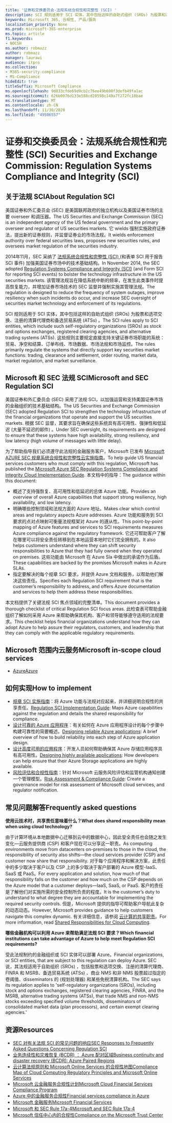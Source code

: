 ```yaml
---
title: '证券和交换委员会-法规系统合规性和完整性 (SCI) '
description: SCI 规则适用于 SCI 实体，其中包括这样的自助式组织 (SROs) 为股票和选项交换、注册的清算代理商和备选贸易系统 (ATSs) 。
keywords: Microsoft 365, 合规性, 产品/服务
localization_priority: None
ms.prod: microsoft-365-enterprise
ms.topic: article
f1.keywords:
- NOCSH
ms.author: robmazz
author: robmazz
manager: laurawi
audience: itpro
ms.collection:
- M365-security-compliance
- MS-Compliance
hideEdit: true
titleSuffix: Microsoft Compliance
ms.openlocfilehash: 9d833cfde69d9cb2c76ee49b600f3defb49fa1ac
ms.sourcegitcommit: 626b0076d133e588cd28598c149a7f272fc18bae
ms.translationtype: MT
ms.contentlocale: zh-CN
ms.lasthandoff: 11/30/2020
ms.locfileid: "49506557"
---
```

# <a name="securities-and-exchange-commission-regulation-systems-compliance-and-integrity-sci"></a><span data-ttu-id="f8f11-104">证券和交换委员会：法规系统合规性和完整性 (SCI) </span><span class="sxs-lookup"><span data-stu-id="f8f11-104">Securities and Exchange Commission: Regulation Systems Compliance and Integrity (SCI)</span></span>

## <a name="about-regulation-sci"></a><span data-ttu-id="f8f11-105">关于法规 SCI</span><span class="sxs-lookup"><span data-stu-id="f8f11-105">About Regulation SCI</span></span>

<span data-ttu-id="f8f11-106">美国证券和外汇委员会 (SEC) 是美国联邦政府的独立机构以及美国证券市场的主要 overseer 和调压器。</span><span class="sxs-lookup"><span data-stu-id="f8f11-106">The US Securities and Exchange Commission (SEC) is an independent agency of the US federal government and the primary overseer and regulator of US securities markets.</span></span> <span data-ttu-id="f8f11-107">它 wields 强制实施政府证券法，提出新的证券规则，并监督证券业的市场法规。</span><span class="sxs-lookup"><span data-stu-id="f8f11-107">It wields enforcement authority over federal securities laws, proposes new securities rules, and oversees market regulation of the securities industry.</span></span>

<span data-ttu-id="f8f11-108">2014年11月，SEC 采纳了 [法规系统合规性和完整性 (SCI) ](https://www.sec.gov/rules/final/2014/34-73639.pdf) (和表单 SCI 用于报告 SCI 事件) 加强美国证券市场中的技术基础结构。</span><span class="sxs-lookup"><span data-stu-id="f8f11-108">In November 2014, the SEC adopted [Regulation Systems Compliance and Integrity (SCI)](https://www.sec.gov/rules/final/2014/34-73639.pdf) (and Form SCI for reporting SCI events) to bolster the technology infrastructure in the US securities markets.</span></span> <span data-ttu-id="f8f11-109">该管理法规旨在降低系统中断的频率，在发生此类事件时提高恢复能力，并增加证券市场技术的 SEC 监督并强制实施其管理法规。</span><span class="sxs-lookup"><span data-stu-id="f8f11-109">The regulation is designed to reduce the frequency of system outages, improve resiliency when such incidents do occur, and increase SEC oversight of securities market technology and enforcement of its regulations.</span></span>

<span data-ttu-id="f8f11-110">SCI 规则适用于 SCI 实体，其中包括这样的自助式组织 (SROs) 为股票和选项交换、注册的清算代理商和备选贸易系统 (ATSs) 。</span><span class="sxs-lookup"><span data-stu-id="f8f11-110">The SCI rules apply to SCI entities, which include such self-regulatory organizations (SROs) as stock and options exchanges, registered clearing agencies, and alternative trading systems (ATSs).</span></span> <span data-ttu-id="f8f11-111">这些规则主要规定直接支持关键证券市场职能的系统：贸易、净空和结算、订单布线、市场数据、市场法规和市场监控。</span><span class="sxs-lookup"><span data-stu-id="f8f11-111">The rules primarily regulate the systems that directly support key securities market functions: trading, clearance and settlement, order routing, market data, market regulation, and market surveillance.</span></span>

## <a name="microsoft-and-sec-regulation-sci"></a><span data-ttu-id="f8f11-112">Microsoft 和 SEC 法规 SCI</span><span class="sxs-lookup"><span data-stu-id="f8f11-112">Microsoft and SEC Regulation SCI</span></span>

<span data-ttu-id="f8f11-113">美国证券和外汇委员会 (SEC) 采用了法规 SCI，以加强运营和支持美国证券市场的金融组织的技术基础结构。</span><span class="sxs-lookup"><span data-stu-id="f8f11-113">The US Securities and Exchange Commission (SEC) adopted Regulation SCI to strengthen the technology infrastructure of the financial organizations that operate and support the US securities markets.</span></span> <span data-ttu-id="f8f11-114">根据 SEC 监督，其要求旨在确保这些系统具有高可用性、强弹性和低延迟 (大量不延迟的邮件) 。</span><span class="sxs-lookup"><span data-stu-id="f8f11-114">Under SEC oversight, its requirements are designed to ensure that these systems have high availability, strong resiliency, and low latency (high volume of messages with little delay).</span></span>

<span data-ttu-id="f8f11-115">为了帮助指导我们必须遵守此法规的金融服务客户，Microsoft 已发布 [Microsoft AZURE SEC 规章系统合规性和完整性云实施指南](https://servicetrust.microsoft.com/ViewPage/TrustDocumentsV3?command=Download&downloadType=Document&downloadId=a69ce0c1-7b7e-44e9-9143-867241e6b2f9&tab=7f51cb60-3d6c-11e9-b2af-7bb9f5d2d913&docTab=7f51cb60-3d6c-11e9-b2af-7bb9f5d2d913_FAQ_and_White_Papers)。</span><span class="sxs-lookup"><span data-stu-id="f8f11-115">To help guide US financial services customers who must comply with this regulation, Microsoft has published the [Microsoft Azure SEC Regulation Systems Compliance and Integrity Cloud Implementation Guide](https://servicetrust.microsoft.com/ViewPage/TrustDocumentsV3?command=Download&downloadType=Document&downloadId=a69ce0c1-7b7e-44e9-9143-867241e6b2f9&tab=7f51cb60-3d6c-11e9-b2af-7bb9f5d2d913&docTab=7f51cb60-3d6c-11e9-b2af-7bb9f5d2d913_FAQ_and_White_Papers).</span></span> <span data-ttu-id="f8f11-116">本文档中的指导：</span><span class="sxs-lookup"><span data-stu-id="f8f11-116">The guidance within this document:</span></span>

- <span data-ttu-id="f8f11-117">概述了支持强恢复、高可用性和低延迟的总体 Azure 功能。</span><span class="sxs-lookup"><span data-stu-id="f8f11-117">Provides an overview of overall Azure capabilities that support strong resiliency, high availability, and low latency.</span></span>
- <span data-ttu-id="f8f11-118">明确哪些控制领域和法规方面的 Azure 地址。</span><span class="sxs-lookup"><span data-stu-id="f8f11-118">Makes clear which control areas and regulatory aspects Azure addresses.</span></span> <span data-ttu-id="f8f11-119">Azure 功能和服务到 SCI 要求的点对点映射可衡量法规框架对 Azure 的遵从性。</span><span class="sxs-lookup"><span data-stu-id="f8f11-119">This point-by-point mapping of Azure features and services to SCI requirements measures Azure compliance against the regulatory framework.</span></span> <span data-ttu-id="f8f11-120">它还可帮助客户了解在哪里可以将安全责任转移到在本地运营本地时它们完全拥有的。</span><span class="sxs-lookup"><span data-stu-id="f8f11-120">It also helps customers understand where they can shift security responsibilities to Azure that they had fully owned when they operated on premises.</span></span> <span data-ttu-id="f8f11-121">这些功能由 Microsoft 在 Azure Sla 中做出的承诺作为后盾。</span><span class="sxs-lookup"><span data-stu-id="f8f11-121">These capabilities are backed by the promises Microsoft makes in Azure SLAs.</span></span>
- <span data-ttu-id="f8f11-122">指定要解决的每个规章 SCI 要求，并提供 Azure 文档和服务，以帮助他们解决这些责任。</span><span class="sxs-lookup"><span data-stu-id="f8f11-122">Specifies each Regulation SCI requirement that is the customer’s responsibility to address, and offers Azure documentation and services to help them address these responsibilities.</span></span>

<span data-ttu-id="f8f11-123">本文档提供了关键法规 SCI 焦点领域的完整清单。</span><span class="sxs-lookup"><span data-stu-id="f8f11-123">This document provides a thorough checklist of critical Regulation SCI focus areas.</span></span> <span data-ttu-id="f8f11-124">此检查表可帮助金融组织了解如何采用 Azure 来帮助确保其机构、客户和领导能够遵守适用的法规要求。</span><span class="sxs-lookup"><span data-stu-id="f8f11-124">This checklist helps financial organizations understand how they can adopt Azure to help assure their regulators, customers, and leadership that they can comply with the applicable regulatory requirements.</span></span>

## <a name="microsoft-in-scope-cloud-services"></a><span data-ttu-id="f8f11-125">Microsoft 范围内云服务</span><span class="sxs-lookup"><span data-stu-id="f8f11-125">Microsoft in-scope cloud services</span></span>

- [<span data-ttu-id="f8f11-126">Azure</span><span class="sxs-lookup"><span data-stu-id="f8f11-126">Azure</span></span>](https://aka.ms/AzureCompliance)

## <a name="how-to-implement"></a><span data-ttu-id="f8f11-127">如何实现</span><span class="sxs-lookup"><span data-stu-id="f8f11-127">How to implement</span></span>

- <span data-ttu-id="f8f11-128">[规章 SCI 实施指南](https://servicetrust.microsoft.com/ViewPage/TrustDocumentsV3?command=Download&downloadType=Document&downloadId=a69ce0c1-7b7e-44e9-9143-867241e6b2f9&tab=7f51cb60-3d6c-11e9-b2af-7bb9f5d2d913&docTab=7f51cb60-3d6c-11e9-b2af-7bb9f5d2d913_FAQ_and_White_Papers)：将 Azure 功能与法规对应起来，并详细说明合规性的共享责任。</span><span class="sxs-lookup"><span data-stu-id="f8f11-128">[Regulation SCI Implementation Guide](https://servicetrust.microsoft.com/ViewPage/TrustDocumentsV3?command=Download&downloadType=Document&downloadId=a69ce0c1-7b7e-44e9-9143-867241e6b2f9&tab=7f51cb60-3d6c-11e9-b2af-7bb9f5d2d913&docTab=7f51cb60-3d6c-11e9-b2af-7bb9f5d2d913_FAQ_and_White_Papers): Maps Azure capabilities against the regulation and details the shared responsibility for compliance.</span></span>
- <span data-ttu-id="f8f11-129">[设计可靠的 Azure 应用程序](https://docs.microsoft.com/azure/architecture/resiliency/)：有关如何在 Azure 应用程序设计的每个步骤中构建可靠性的简要概述。</span><span class="sxs-lookup"><span data-stu-id="f8f11-129">[Designing reliable Azure applications](https://docs.microsoft.com/azure/architecture/resiliency/): A brief overview of how to build reliability into each step of Azure application design.</span></span>
- <span data-ttu-id="f8f11-130">[设计高度可用的应用程序](https://docs.microsoft.com/azure/storage/common/storage-designing-ha-apps-with-ragrs)：开发人员如何帮助确保其 Azure 存储应用程序具有高可用性。</span><span class="sxs-lookup"><span data-stu-id="f8f11-130">[Designing highly available applications](https://docs.microsoft.com/azure/storage/common/storage-designing-ha-apps-with-ragrs): How developers can help ensure that their Azure Storage applications are highly available.</span></span>
- <span data-ttu-id="f8f11-131">[风险评估和合规性指南](https://aka.ms/RiskGovernanceGuide)：针对 Microsoft 云服务风险评估和监管机构通知创建一个管理模型。</span><span class="sxs-lookup"><span data-stu-id="f8f11-131">[Risk Assessment & Compliance Guide](https://aka.ms/RiskGovernanceGuide): Create a governance model for risk assessment of Microsoft cloud services, and regulator notification.</span></span>

## <a name="frequently-asked-questions"></a><span data-ttu-id="f8f11-132">常见问题解答</span><span class="sxs-lookup"><span data-stu-id="f8f11-132">Frequently asked questions</span></span>

<span data-ttu-id="f8f11-133">**使用云技术时，共享责任意味着什么？**</span><span class="sxs-lookup"><span data-stu-id="f8f11-133">**What does shared responsibility mean when using cloud technology?**</span></span>

<span data-ttu-id="f8f11-134">由于计算环境从本地数据中心迁移到云中的数据中心，因此安全责任也会随之发生变化—云服务提供商 (CSP) 和客户现在可以分享这一职责。</span><span class="sxs-lookup"><span data-stu-id="f8f11-134">As computing environments move from datacenters on-premises to those in the cloud, the responsibility of security also shifts—the cloud services provider (CSP) and customer now share that responsibility.</span></span> <span data-ttu-id="f8f11-135">对于每个应用程序和解决方案，此责任中的多少取决于客户以及 CSP 上的多少取决于客户部署的 Azure 模型-IaaS、SaaS 或 PaaS。</span><span class="sxs-lookup"><span data-stu-id="f8f11-135">For every application and solution, how much of that responsibility falls on the customer and how much on the CSP depends on the Azure model that a customer deploys—IaaS, SaaS, or PaaS.</span></span> <span data-ttu-id="f8f11-136">客户的责任是了解他们对实施所需的安全控制所负责的程度。</span><span class="sxs-lookup"><span data-stu-id="f8f11-136">It is the customer’s duty to understand to what degree they are accountable for implementing the required security controls.</span></span> <span data-ttu-id="f8f11-137">但是，Microsoft 提供的指导可帮助客户导航此复杂的动态动态。</span><span class="sxs-lookup"><span data-stu-id="f8f11-137">However, Microsoft provides guidance to help customers navigate this complex dynamic.</span></span> <span data-ttu-id="f8f11-138">有关详细信息，请参阅 [云计算的共享职责](https://gallery.technet.microsoft.com/Shared-Responsibilities-81d0ff91)。</span><span class="sxs-lookup"><span data-stu-id="f8f11-138">For more information, read [Shared Responsibilities for Cloud Computing](https://gallery.technet.microsoft.com/Shared-Responsibilities-81d0ff91).</span></span>

<span data-ttu-id="f8f11-139">**哪些金融机构可以利用 Azure 来帮助满足法规 SCI 要求？**</span><span class="sxs-lookup"><span data-stu-id="f8f11-139">**Which financial institutions can take advantage of Azure to help meet Regulation SCI requirements?**</span></span>

<span data-ttu-id="f8f11-140">受此法规制约的金融组织或 SCI 实体可以部署 Azure。</span><span class="sxs-lookup"><span data-stu-id="f8f11-140">Financial organizations, or SCI entities, that are subject to this regulation can deploy Azure.</span></span> <span data-ttu-id="f8f11-141">SEC 说，其法规适用于自助组织 (SROs) ，包括股票和选项交换、注册的清算代理商、FINRA 和 MSRB、备选贸易系统 (ATSs) 、商业 NMS 和非 NMS 股票超过指定的卷阈值、disseminators 的 (规划处理器) 和某些免税清算机构。</span><span class="sxs-lookup"><span data-stu-id="f8f11-141">The SEC says its regulation applies to 'self-regulatory organizations (SROs), including stock and options exchanges, registered clearing agencies, FINRA, and the MSRB, alternative trading systems (ATSs), that trade NMS and non-NMS stocks exceeding specified volume thresholds, disseminators of consolidated market data (plan processors), and certain exempt clearing agencies.'</span></span>

## <a name="resources"></a><span data-ttu-id="f8f11-142">资源</span><span class="sxs-lookup"><span data-stu-id="f8f11-142">Resources</span></span>

- [<span data-ttu-id="f8f11-143">SEC 对有关法规 SCI 的常见问题的响应</span><span class="sxs-lookup"><span data-stu-id="f8f11-143">SEC Responses to Frequently Asked Questions Concerning Regulation SCI</span></span>](https://www.sec.gov/divisions/marketreg/regulation-sci-faq.shtml)
- [<span data-ttu-id="f8f11-144">业务连续性和灾难恢复 (BCDR) ： Azure 配对区域</span><span class="sxs-lookup"><span data-stu-id="f8f11-144">Business continuity and disaster recovery (BCDR): Azure Paired Regions</span></span>](https://docs.microsoft.com/azure/best-practices-availability-paired-regions)
- [<span data-ttu-id="f8f11-145">云计算法规原则和 Microsoft Online Services 的合规性地图</span><span class="sxs-lookup"><span data-stu-id="f8f11-145">Compliance Map of Cloud Computing Regulatory Principles and Microsoft Online Services</span></span>](https://aka.ms/FinServ-Guide-US)
- [<span data-ttu-id="f8f11-146">Microsoft 云金融服务合规性计划</span><span class="sxs-lookup"><span data-stu-id="f8f11-146">Microsoft Cloud Financial Services Compliance Program</span></span>](https://aka.ms/FSCP-Print)
- [<span data-ttu-id="f8f11-147">Azure 中的金融服务合规性</span><span class="sxs-lookup"><span data-stu-id="f8f11-147">Financial services compliance in Azure</span></span>](https://aka.ms/FinServ-Compliance-Azure)
- [<span data-ttu-id="f8f11-148">Microsoft 金融服务</span><span class="sxs-lookup"><span data-stu-id="f8f11-148">Microsoft Financial Services</span></span>](https://aka.ms/FinServ-Compliance)
- [<span data-ttu-id="f8f11-149">Microsoft 和 SEC Rule 17a-4</span><span class="sxs-lookup"><span data-stu-id="f8f11-149">Microsoft and SEC Rule 17a-4</span></span>](offering-SEC-17a-4.md)
- [<span data-ttu-id="f8f11-150">Microsoft 信任中心内的合规性</span><span class="sxs-lookup"><span data-stu-id="f8f11-150">Compliance on the Microsoft Trust Center</span></span>](https://www.microsoft.com/trust-center/compliance/compliance-overview)
